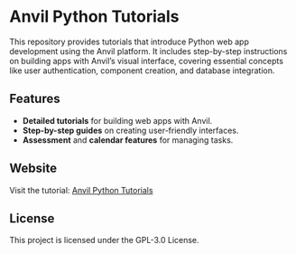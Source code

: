 # Anvil Python Tutorials

This repository provides tutorials that introduce Python web app development using the Anvil platform. It includes step-by-step instructions on building apps with Anvil’s visual interface, covering essential concepts like user authentication, component creation, and database integration.

## Features

- **Detailed tutorials** for building web apps with Anvil.
- **Step-by-step guides** on creating user-friendly interfaces.
- **Assessment** and **calendar features** for managing tasks.

## Website

Visit the tutorial: [Anvil Python Tutorials](https://damom73.github.io/anvil-python-tutorials/)

## License

This project is licensed under the GPL-3.0 License.